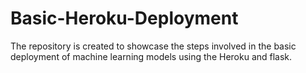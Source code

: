 # Basic-Heroku-Deployment

The repository is created to showcase the steps involved in the basic deployment of machine learning models using the Heroku and flask.


